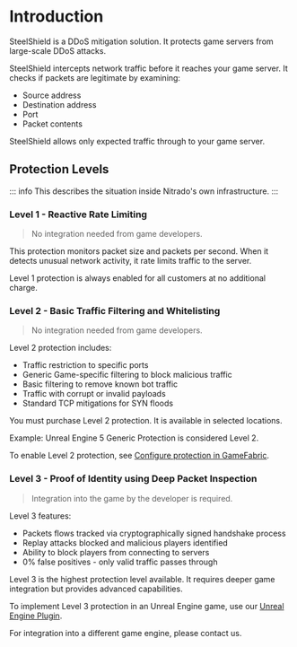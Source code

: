 # Introduction

SteelShield is a DDoS mitigation solution. It protects game servers from large-scale DDoS attacks.

SteelShield intercepts network traffic before it reaches your game server. It checks if packets are legitimate by examining:

- Source address
- Destination address  
- Port
- Packet contents

SteelShield allows only expected traffic through to your game server.

## Protection Levels

::: info
This describes the situation inside Nitrado's own infrastructure.
:::

### Level 1 - Reactive Rate Limiting

> No integration needed from game developers.

This protection monitors packet size and packets per second. When it detects unusual network activity, it rate limits traffic to the server.

Level 1 protection is always enabled for all customers at no additional charge.

### Level 2 - Basic Traffic Filtering and Whitelisting

> No integration needed from game developers.

Level 2 protection includes:

- Traffic restriction to specific ports
- Generic Game-specific filtering to block malicious traffic
- Basic filtering to remove known bot traffic
- Traffic with corrupt or invalid payloads
- Standard TCP mitigations for SYN floods

You must purchase Level 2 protection. It is available in selected locations.

Example: Unreal Engine 5 Generic Protection is considered Level 2.

To enable Level 2 protection, see [Configure protection in GameFabric](/steelshield/gamefabric/gamefabric).

### Level 3 - Proof of Identity using Deep Packet Inspection

> Integration into the game by the developer is required.

Level 3 features:
- Packets flows tracked via cryptographically signed handshake process
- Replay attacks blocked and malicious players identified
- Ability to block players from connecting to servers
- 0% false positives - only valid traffic passes through

Level 3 is the highest protection level available. It requires deeper game integration but provides advanced capabilities.

To implement Level 3 protection in an Unreal Engine game, use our [Unreal Engine Plugin](/steelshield/unreal-engine-plugin/using-the-plugin).

For integration into a different game engine, please contact us.
